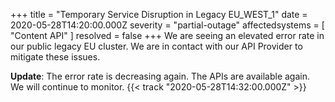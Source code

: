 +++
title = "Temporary Service Disruption in Legacy EU_WEST_1"
date = 2020-05-28T14:20:00.000Z
severity = "partial-outage"
affectedsystems = [
  "Content API"
]
resolved = false
+++
We are seeing an elevated error rate in our public legacy EU cluster. We are in contact with our API Provider to mitigate these issues.

**Update**: The error rate is decreasing again. The APIs are available again. We will continue to monitor. {{< track "2020-05-28T14:32:00.000Z" >}}